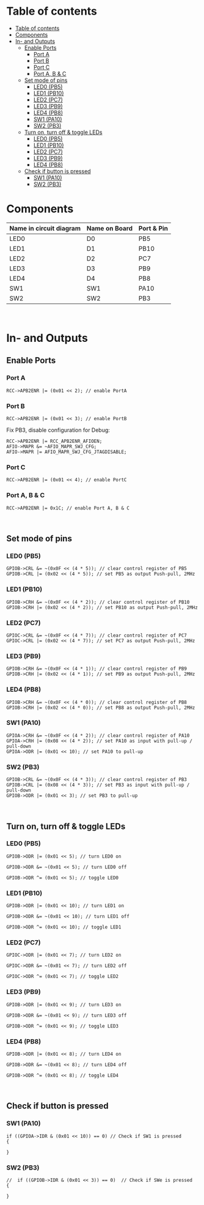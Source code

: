 # Table of contents
- [Table of contents](#table-of-contents)
- [Components](#components)
- [In- and Outputs](#in--and-outputs)
  - [Enable Ports](#enable-ports)
    - [Port A](#port-a)
    - [Port B](#port-b)
    - [Port C](#port-c)
    - [Port A, B \& C](#port-a-b--c)
  - [Set mode of pins](#set-mode-of-pins)
    - [LED0 (PB5)](#led0-pb5)
    - [LED1 (PB10)](#led1-pb10)
    - [LED2 (PC7)](#led2-pc7)
    - [LED3 (PB9)](#led3-pb9)
    - [LED4 (PB8)](#led4-pb8)
    - [SW1 (PA10)](#sw1-pa10)
    - [SW2 (PB3)](#sw2-pb3)
  - [Turn on, turn off \& toggle LEDs](#turn-on-turn-off--toggle-leds)
    - [LED0 (PB5)](#led0-pb5-1)
    - [LED1 (PB10)](#led1-pb10-1)
    - [LED2 (PC7)](#led2-pc7-1)
    - [LED3 (PB9)](#led3-pb9-1)
    - [LED4 (PB8)](#led4-pb8-1)
  - [Check if button is pressed](#check-if-button-is-pressed)
    - [SW1 (PA10)](#sw1-pa10-1)
    - [SW2 (PB3)](#sw2-pb3-1)


# Components
| Name in circuit diagram | Name on Board | Port & Pin |
| - | - | - |
| LED0 | D0 | PB5 |
| LED1 | D1 | PB10 |
| LED2 | D2 | PC7 |
| LED3 | D3 | PB9 |
| LED4 | D4 | PB8 |
| SW1 | SW1 | PA10 |
| SW2 | SW2 | PB3 |

&nbsp;

# In- and Outputs

## Enable Ports

### Port A
```
RCC->APB2ENR |= (0x01 << 2); // enable PortA
```

### Port B
```
RCC->APB2ENR |= (0x01 << 3); // enable PortB
```

Fix PB3, disable configuration for Debug:
```
RCC->APB2ENR |= RCC_APB2ENR_AFIOEN;
AFIO->MAPR &= ~AFIO_MAPR_SWJ_CFG;
AFIO->MAPR |= AFIO_MAPR_SWJ_CFG_JTAGDISABLE;
```

### Port C
```
RCC->APB2ENR |= (0x01 << 4); // enable PortC
```

### Port A, B & C
```
RCC->APB2ENR |= 0x1C; // enable Port A, B & C
```
&nbsp;


## Set mode of pins

### LED0 (PB5)
```
GPIOB->CRL &= ~(0x0F << (4 * 5)); // clear control register of PB5
GPIOB->CRL |= (0x02 << (4 * 5)); // set PB5 as output Push-pull, 2MHz
```

### LED1 (PB10)
```
GPIOB->CRH &= ~(0x0F << (4 * 2)); // clear control register of PB10
GPIOB->CRH |= (0x02 << (4 * 2)); // set PB10 as output Push-pull, 2MHz
```

### LED2 (PC7)
```
GPIOC->CRL &= ~(0x0F << (4 * 7)); // clear control register of PC7
GPIOC->CRL |= (0x02 << (4 * 7)); // set PC7 as output Push-pull, 2MHz
```

### LED3 (PB9)
```
GPIOB->CRH &= ~(0x0F << (4 * 1)); // clear control register of PB9
GPIOB->CRH |= (0x02 << (4 * 1)); // set PB9 as output Push-pull, 2MHz
```

### LED4 (PB8)
```
GPIOB->CRH &= ~(0x0F << (4 * 0)); // clear control register of PB8
GPIOB->CRH |= (0x02 << (4 * 0)); // set PB8 as output Push-pull, 2MHz
```

### SW1 (PA10)
```
GPIOA->CRH &= ~(0x0F << (4 * 2)); // clear control register of PA10
GPIOA->CRH |= (0x08 << (4 * 2)); // set PA10 as input with pull-up / pull-down
GPIOA->ODR |= (0x01 << 10); // set PA10 to pull-up
```

### SW2 (PB3)
```
GPIOB->CRL &= ~(0x0F << (4 * 3)); // clear control register of PB3
GPIOB->CRL |= (0x08 << (4 * 3)); // set PB3 as input with pull-up / pull-down
GPIOB->ODR |= (0x01 << 3); // set PB3 to pull-up
```
&nbsp;


## Turn on, turn off & toggle LEDs

### LED0 (PB5)
```
GPIOB->ODR |= (0x01 << 5); // turn LED0 on
```
```
GPIOB->ODR &= ~(0x01 << 5); // turn LED0 off
```
```
GPIOB->ODR ^= (0x01 << 5); // toggle LED0
```

### LED1 (PB10)
```
GPIOB->ODR |= (0x01 << 10); // turn LED1 on
```
```
GPIOB->ODR &= ~(0x01 << 10); // turn LED1 off
```
```
GPIOB->ODR ^= (0x01 << 10); // toggle LED1
```

### LED2 (PC7)
```
GPIOC->ODR |= (0x01 << 7); // turn LED2 on
```
```
GPIOC->ODR &= ~(0x01 << 7); // turn LED2 off
```
```
GPIOC->ODR ^= (0x01 << 7); // toggle LED2
```

### LED3 (PB9)
```
GPIOB->ODR |= (0x01 << 9); // turn LED3 on
```
```
GPIOB->ODR &= ~(0x01 << 9); // turn LED3 off
```
```
GPIOB->ODR ^= (0x01 << 9); // toggle LED3
```

### LED4 (PB8)
```
GPIOB->ODR |= (0x01 << 8); // turn LED4 on
```
```
GPIOB->ODR &= ~(0x01 << 8); // turn LED4 off
```
```
GPIOB->ODR ^= (0x01 << 8); // toggle LED4
```
&nbsp;

## Check if button is pressed

### SW1 (PA10)
```
if ((GPIOA->IDR & (0x01 << 10)) == 0) // Check if SW1 is pressed
{

}
```

### SW2 (PB3)
```
//	if ((GPIOB->IDR & (0x01 << 3)) == 0)  // Check if SWe is pressed
{

}
```
&nbsp;